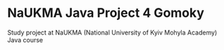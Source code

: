 # NaUKMA Java Project 4 Gomoky

Study project at NaUKMA (National University of Kyiv Mohyla Academy) Java course